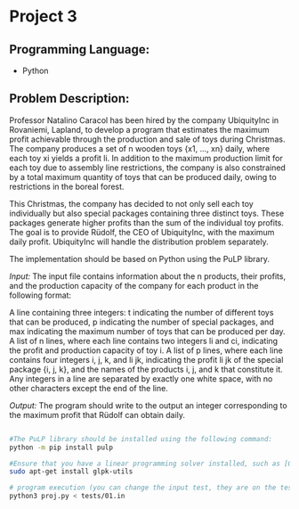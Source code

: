 # Project 3
## Programming Language:
- Python
## Problem Description:
Professor Natalino Caracol has been hired by the company UbiquityInc in Rovaniemi, Lapland, to develop a program that estimates the maximum profit achievable through the production and sale of toys during Christmas. The company produces a set of n wooden toys {x1, ..., xn} daily, where each toy xi yields a profit li. In addition to the maximum production limit for each toy due to assembly line restrictions, the company is also constrained by a total maximum quantity of toys that can be produced daily, owing to restrictions in the boreal forest.

This Christmas, the company has decided to not only sell each toy individually but also special packages containing three distinct toys. These packages generate higher profits than the sum of the individual toy profits. The goal is to provide Rüdolf, the CEO of UbiquityInc, with the maximum daily profit. UbiquityInc will handle the distribution problem separately.

The implementation should be based on Python using the PuLP library.

*Input:*
The input file contains information about the n products, their profits, and the production capacity of the company for each product in the following format:

A line containing three integers: t indicating the number of different toys that can be produced, p indicating the number of special packages, and max indicating the maximum number of toys that can be produced per day.
A list of n lines, where each line contains two integers li and ci, indicating the profit and production capacity of toy i.
A list of p lines, where each line contains four integers i, j, k, and li jk, indicating the profit li jk of the special package {i, j, k}, and the names of the products i, j, and k that constitute it.
Any integers in a line are separated by exactly one white space, with no other characters except the end of the line.

*Output:*
The program should write to the output an integer corresponding to the maximum profit that Rüdolf can obtain daily.

```bash

#The PuLP library should be installed using the following command:
python -m pip install pulp

#Ensure that you have a linear programming solver installed, such as [GLPK](https://www.gnu.org/software/glpk/) or LP_solve. To install GLPK, for example, on Ubuntu, use the following command:
sudo apt-get install glpk-utils

# program execution (you can change the input test, they are on the tests folder)
python3 proj.py < tests/01.in
```





